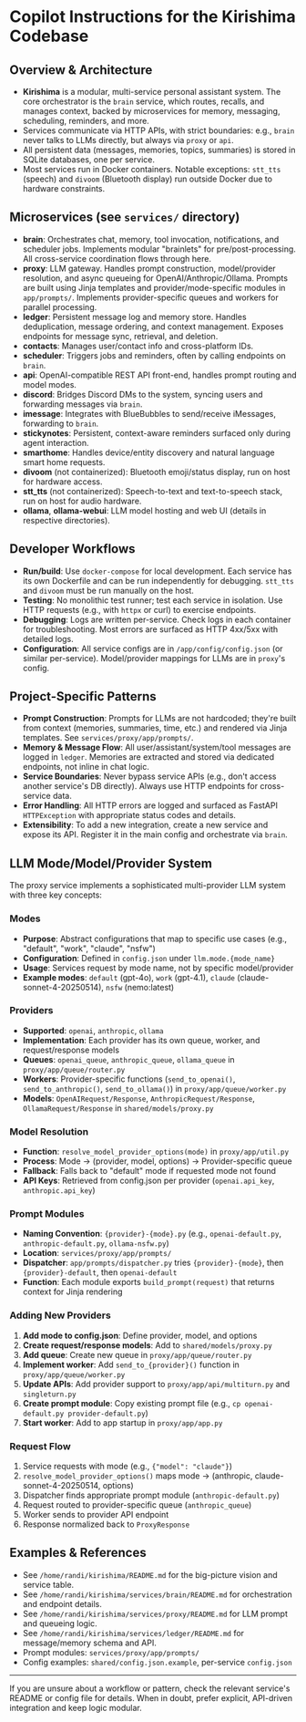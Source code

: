 
# Copilot Instructions for the Kirishima Codebase

## Overview & Architecture
- **Kirishima** is a modular, multi-service personal assistant system. The core orchestrator is the `brain` service, which routes, recalls, and manages context, backed by microservices for memory, messaging, scheduling, reminders, and more.
- Services communicate via HTTP APIs, with strict boundaries: e.g., `brain` never talks to LLMs directly, but always via `proxy` or `api`.
- All persistent data (messages, memories, topics, summaries) is stored in SQLite databases, one per service.
- Most services run in Docker containers. Notable exceptions: `stt_tts` (speech) and `divoom` (Bluetooth display) run outside Docker due to hardware constraints.

## Microservices (see `services/` directory)
- **brain**: Orchestrates chat, memory, tool invocation, notifications, and scheduler jobs. Implements modular "brainlets" for pre/post-processing. All cross-service coordination flows through here.
- **proxy**: LLM gateway. Handles prompt construction, model/provider resolution, and async queueing for OpenAI/Anthropic/Ollama. Prompts are built using Jinja templates and provider/mode-specific modules in `app/prompts/`. Implements provider-specific queues and workers for parallel processing.
- **ledger**: Persistent message log and memory store. Handles deduplication, message ordering, and context management. Exposes endpoints for message sync, retrieval, and deletion.
- **contacts**: Manages user/contact info and cross-platform IDs.
- **scheduler**: Triggers jobs and reminders, often by calling endpoints on `brain`.
- **api**: OpenAI-compatible REST API front-end, handles prompt routing and model modes.
- **discord**: Bridges Discord DMs to the system, syncing users and forwarding messages via `brain`.
- **imessage**: Integrates with BlueBubbles to send/receive iMessages, forwarding to `brain`.
- **stickynotes**: Persistent, context-aware reminders surfaced only during agent interaction.
- **smarthome**: Handles device/entity discovery and natural language smart home requests.
- **divoom** (not containerized): Bluetooth emoji/status display, run on host for hardware access.
- **stt_tts** (not containerized): Speech-to-text and text-to-speech stack, run on host for audio hardware.
- **ollama**, **ollama-webui**: LLM model hosting and web UI (details in respective directories).

## Developer Workflows
- **Run/build**: Use `docker-compose` for local development. Each service has its own Dockerfile and can be run independently for debugging. `stt_tts` and `divoom` must be run manually on the host.
- **Testing**: No monolithic test runner; test each service in isolation. Use HTTP requests (e.g., with `httpx` or curl) to exercise endpoints.
- **Debugging**: Logs are written per-service. Check logs in each container for troubleshooting. Most errors are surfaced as HTTP 4xx/5xx with detailed logs.
- **Configuration**: All service configs are in `/app/config/config.json` (or similar per-service). Model/provider mappings for LLMs are in `proxy`'s config.

## Project-Specific Patterns
- **Prompt Construction**: Prompts for LLMs are not hardcoded; they're built from context (memories, summaries, time, etc.) and rendered via Jinja templates. See `services/proxy/app/prompts/`.
- **Memory & Message Flow**: All user/assistant/system/tool messages are logged in `ledger`. Memories are extracted and stored via dedicated endpoints, not inline in chat logic.
- **Service Boundaries**: Never bypass service APIs (e.g., don't access another service's DB directly). Always use HTTP endpoints for cross-service data.
- **Error Handling**: All HTTP errors are logged and surfaced as FastAPI `HTTPException` with appropriate status codes and details.
- **Extensibility**: To add a new integration, create a new service and expose its API. Register it in the main config and orchestrate via `brain`.

## LLM Mode/Model/Provider System
The proxy service implements a sophisticated multi-provider LLM system with three key concepts:

### **Modes**
- **Purpose**: Abstract configurations that map to specific use cases (e.g., "default", "work", "claude", "nsfw")
- **Configuration**: Defined in `config.json` under `llm.mode.{mode_name}`
- **Usage**: Services request by mode name, not by specific model/provider
- **Example modes**: `default` (gpt-4o), `work` (gpt-4.1), `claude` (claude-sonnet-4-20250514), `nsfw` (nemo:latest)

### **Providers**
- **Supported**: `openai`, `anthropic`, `ollama`
- **Implementation**: Each provider has its own queue, worker, and request/response models
- **Queues**: `openai_queue`, `anthropic_queue`, `ollama_queue` in `proxy/app/queue/router.py`
- **Workers**: Provider-specific functions (`send_to_openai()`, `send_to_anthropic()`, `send_to_ollama()`) in `proxy/app/queue/worker.py`
- **Models**: `OpenAIRequest/Response`, `AnthropicRequest/Response`, `OllamaRequest/Response` in `shared/models/proxy.py`

### **Model Resolution**
- **Function**: `resolve_model_provider_options(mode)` in `proxy/app/util.py`
- **Process**: Mode → (provider, model, options) → Provider-specific queue
- **Fallback**: Falls back to "default" mode if requested mode not found
- **API Keys**: Retrieved from config.json per provider (`openai.api_key`, `anthropic.api_key`)

### **Prompt Modules**
- **Naming Convention**: `{provider}-{mode}.py` (e.g., `openai-default.py`, `anthropic-default.py`, `ollama-nsfw.py`)
- **Location**: `services/proxy/app/prompts/`
- **Dispatcher**: `app/prompts/dispatcher.py` tries `{provider}-{mode}`, then `{provider}-default`, then `openai-default`
- **Function**: Each module exports `build_prompt(request)` that returns context for Jinja rendering

### **Adding New Providers**
1. **Add mode to config.json**: Define provider, model, and options
2. **Create request/response models**: Add to `shared/models/proxy.py`
3. **Add queue**: Create new queue in `proxy/app/queue/router.py`
4. **Implement worker**: Add `send_to_{provider}()` function in `proxy/app/queue/worker.py`
5. **Update APIs**: Add provider support to `proxy/app/api/multiturn.py` and `singleturn.py`
6. **Create prompt module**: Copy existing prompt file (e.g., `cp openai-default.py provider-default.py`)
7. **Start worker**: Add to app startup in `proxy/app/app.py`

### **Request Flow**
1. Service requests with mode (e.g., `{"model": "claude"}`)
2. `resolve_model_provider_options()` maps mode → (anthropic, claude-sonnet-4-20250514, options)
3. Dispatcher finds appropriate prompt module (`anthropic-default.py`)
4. Request routed to provider-specific queue (`anthropic_queue`)
5. Worker sends to provider API endpoint
6. Response normalized back to `ProxyResponse`

## Examples & References
- See `/home/randi/kirishima/README.md` for the big-picture vision and service table.
- See `/home/randi/kirishima/services/brain/README.md` for orchestration and endpoint details.
- See `/home/randi/kirishima/services/proxy/README.md` for LLM prompt and queueing logic.
- See `/home/randi/kirishima/services/ledger/README.md` for message/memory schema and API.
- Prompt modules: `services/proxy/app/prompts/`
- Config examples: `shared/config.json.example`, per-service `config.json`

---

If you are unsure about a workflow or pattern, check the relevant service's README or config file for details. When in doubt, prefer explicit, API-driven integration and keep logic modular.

